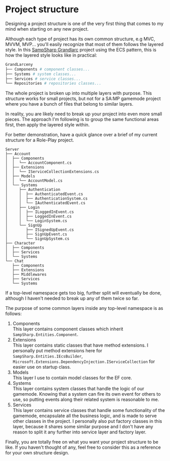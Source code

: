 # Project structure

Designing a project structure is one of the very first thing that comes to my mind when starting on any new project.

Although each type of project has its own common structure, e.g MVC, MVVM, MVP... you'll easily recognize that most of them follows the layered style. In this [SampSharp Grandlarc](https://github.com/SampSharp/sample-ecs-grandlarc/tree/main/src/GrandLarceny) project using the ECS pattern, this is how the layered style looks like in practical:

```bash
GrandLarceny
├── Components # component classes...
├── Systems # system classes...
├── Services # service classes...
└── Repositories # repositories classes...
```

The whole project is broken up into multiple layers with purpose. This structure works for small projects, but not for a SA:MP gamemode project where you have a bunch of files that belong to similar layers.

In reality, you are likely need to break up your project into even more small pieces. The approach I'm following is to group the same functional areas first, then apply the layered style within.

For better demonstration, have a quick glance over a brief of my current structure for a Role-Play project.

```
Server
├── Account
│  ├── Components
│  │  └── AccountComponent.cs
│  ├── Extensions
│  │  └── IServiceCollectionExtensions.cs
│  ├── Models
│  │  └── AccountModel.cs
│  └── Systems
│     ├── Authentication
│     │  ├── AuthenticatedEvent.cs
│     │  ├── AuthenticationSystem.cs
│     │  └── IAuthenticatedEvent.cs
│     ├── Login
│     │  ├── ILoggedInEvent.cs
│     │  ├── LoggedInEvent.cs
│     │  └── LoginSystem.cs
│     └── SignUp
│        ├── ISignedUpEvent.cs
│        ├── SignUpEvent.cs
│        └── SignUpSystem.cs
├── Character
│  ├── Components
│  ├── Services
│  └── Systems
└── Chat
   ├── Components
   ├── Extensions
   ├── Middlewares
   ├── Services
   └── Systems
```

If a top-level namespace gets too big, further split will eventually be done, although I haven't needed to break up any of them twice so far.

The purpose of some common layers inside any top-level namespace is as follows:

1. Components\
   This layer contains component classes which inherit `SampSharp.Entities.Component`.
2. Extensions\
   This layer contains static classes that have method extensions. I personally put method extensions here for `SampSharp.Entities.IEcsBuilder`, `Microsoft.Extensions.DependencyInjection.IServiceCollection` for easier use on startup class.
3. Models\
   This layer I use to contain model classes for the EF core.&#x20;
4. Systems\
   This layer contains system classes that handle the logic of our gamemode. Knowing that a system can fire its own event for others to use, so putting events along their related system is reasonable to me.
5. Services\
   This layer contains service classes that handle some functionality of the gamemode, encapsulate all the business logic, and is made to serve other classes in the project. I personally also put factory classes in this layer, because it shares some similar purpose and I don't have any reason to split it any further into service layer and factory layer.

Finally, you are totally free on what you want your project structure to be like. If you haven't thought of any, feel free to consider this as a reference for your own structure design.
